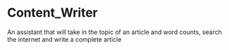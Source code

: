 # Content_Writer
An assistant that will take in the topic of an article and word counts, search the internet and write a complete article
